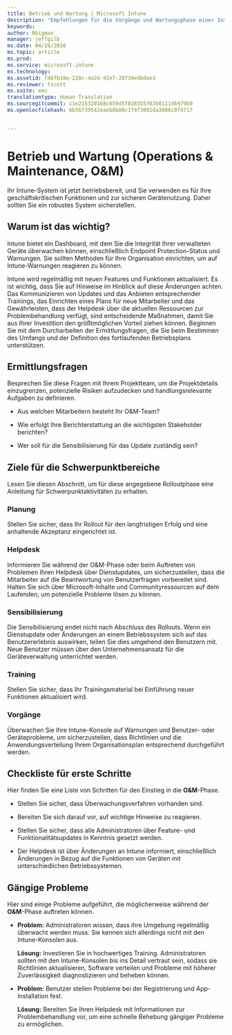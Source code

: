 ```yaml
---
title: Betrieb und Wartung | Microsoft Intune
description: "Empfehlungen für die Vorgänge und Wartungsphase einer Intune-Bereitstellung."
keywords: 
author: Nbigman
manager: jeffgilb
ms.date: 04/28/2016
ms.topic: article
ms.prod: 
ms.service: microsoft-intune
ms.technology: 
ms.assetid: f46fb18e-228c-4a2d-92e7-20734e9bdae3
ms.reviewer: tscott
ms.suite: ems
translationtype: Human Translation
ms.sourcegitcommit: c1e215320168c659d5f838355f6350111d6979b0
ms.openlocfilehash: bb56739542eaeb8b86c174f3081da3086c0f4717


---
```


# Betrieb und Wartung (Operations & Maintenance, O&M)
Ihr Intune-System ist jetzt betriebsbereit, und Sie verwenden es für Ihre geschäftskritischen Funktionen und zur sicheren Gerätenutzung. Daher sollten Sie ein robustes System sicherstellen.

## Warum ist das wichtig?
Intune bietet ein Dashboard, mit dem Sie die Integrität Ihrer verwalteten Geräte überwachen können, einschließlich Endpoint Protection-Status und Warnungen. Sie sollten Methoden für Ihre Organisation einrichten, um auf Intune-Warnungen reagieren zu können.

Intune wird regelmäßig mit neuen Features und Funktionen aktualisiert. Es ist wichtig, dass Sie auf Hinweise im Hinblick auf diese Änderungen achten.
Das Kommunizieren von Updates und das Anbieten entsprechender Trainings, das Einrichten eines Plans für neue Mitarbeiter und das Gewährleisten, dass der Helpdesk über die aktuellen Ressourcen zur Problembehandlung verfügt, sind entscheidende Maßnahmen, damit Sie aus Ihrer Investition den größtmöglichen Vorteil ziehen können.
Beginnen Sie mit dem Durcharbeiten der Ermittlungsfragen, die Sie beim Bestimmen des Umfangs und der Definition des fortlaufenden Betriebsplans unterstützen.

## Ermittlungsfragen
Besprechen Sie diese Fragen mit Ihrem Projektteam, um die Projektdetails einzugrenzen, potenzielle Risiken aufzudecken und handlungsrelevante Aufgaben zu definieren.

-   Aus welchen Mitarbeitern besteht Ihr O&M-Team?

-   Wie erfolgt Ihre Berichterstattung an die wichtigsten Stakeholder berichten?

-   Wer soll für die Sensibilisierung für das Update zuständig sein?

## Ziele für die Schwerpunktbereiche
Lesen Sie diesen Abschnitt, um für diese angegebene Rolloutphase eine Anleitung für Schwerpunktaktivitäten zu erhalten.

### Planung
Stellen Sie sicher, dass Ihr Rollout für den langfristigen Erfolg und eine anhaltende Akzeptanz eingerichtet ist.

### Helpdesk
Informieren Sie während der O&M-Phase oder beim Auftreten von Problemen Ihren Helpdesk über Dienstupdates, um sicherzustellen, dass die Mitarbeiter auf die Beantwortung von Benutzerfragen vorbereitet sind. Halten Sie sich über Microsoft-Inhalte und Communityressourcen auf dem Laufenden, um potenzielle Probleme lösen zu können.

### Sensibilisierung
Die Sensibilisierung endet nicht nach Abschluss des Rollouts. Wenn ein Dienstupdate oder Änderungen an einem Betriebssystem sich auf das Benutzererlebnis auswirken, teilen Sie dies umgehend den Benutzern mit. Neue Benutzer müssen über den Unternehmensansatz für die Geräteverwaltung unterrichtet werden.

### Training
Stellen Sie sicher, dass Ihr Trainingsmaterial bei Einführung neuer Funktionen aktualisiert wird.

### Vorgänge
Überwachen Sie Ihre Intune-Konsole auf Warnungen und Benutzer- oder Geräteprobleme, um sicherzustellen, dass Richtlinien und die Anwendungsverteilung Ihrem Organisationsplan entsprechend durchgeführt werden.

## Checkliste für erste Schritte
Hier finden Sie eine Liste von Schritten für den Einstieg in die **O&M**-Phase.

-   Stellen Sie sicher, dass Überwachungsverfahren vorhanden sind.

-   Bereiten Sie sich darauf vor, auf wichtige Hinweise zu reagieren.

-   Stellen Sie sicher, dass alle Administratoren über Feature- und Funktionalitätsupdates in Kenntnis gesetzt werden.

-   Der Helpdesk ist über Änderungen an Intune informiert, einschließlich Änderungen in Bezug auf die Funktionen von Geräten mit unterschiedlichen Betriebssystemen.

## Gängige Probleme
Hier sind einige Probleme  aufgeführt, die möglicherweise während der **O&M**-Phase auftreten können.

-   **Problem:** Administratoren wissen, dass ihre Umgebung regelmäßig überwacht werden muss. Sie kennen sich allerdings nicht mit den Intune-Konsolen aus.

    **Lösung:** Investieren Sie in hochwertiges Training. Administratoren sollten mit den Intune-Konsolen bis ins Detail vertraut sein, sodass sie Richtlinien aktualisieren, Software verteilen und Probleme mit höherer Zuverlässigkeit diagnostizieren und beheben können.

-   **Problem:** Benutzer stellen Probleme bei der Registrierung und App-Installation fest.

    **Lösung:** Bereiten Sie Ihren Helpdesk mit Informationen zur Problembehandlung vor, um eine schnelle Behebung gängiger Probleme zu ermöglichen.



<!--HONumber=Jul16_HO3-->


